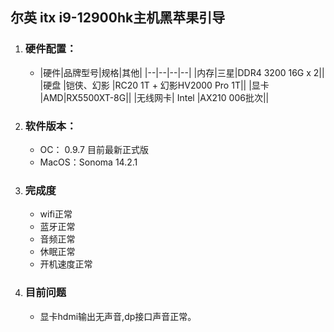 ## 尔英 itx i9-12900hk主机黑苹果引导 
1. ### 硬件配置：
   - |硬件|品牌型号|规格|其他|
   |--|--|--|--|
   |内存|三星|DDR4 3200 16G x 2||
   |硬盘 |铠侠、幻影 |RC20 1T + 幻影HV2000 Pro 1T||
   |显卡 |AMD|RX5500XT-8G||
   |无线网卡| Intel |AX210 006批次||
     
3. ### 软件版本：
   - OC： 0.9.7 目前最新正式版
   - MacOS：Sonoma 14.2.1
  
4. ### 完成度
   - wifi正常
   - 蓝牙正常
   - 音频正常
   - 休眠正常
   - 开机速度正常
  
5. ### 目前问题
   - 显卡hdmi输出无声音,dp接口声音正常。
